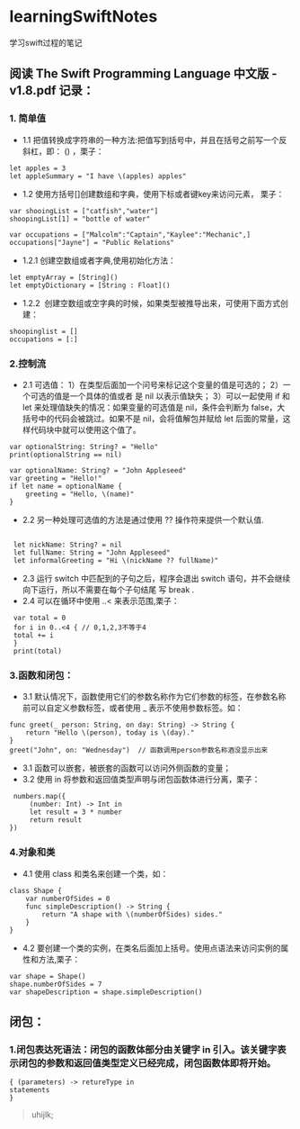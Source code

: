 # learningSwiftNotes
学习swift过程的笔记


## 阅读 The Swift Programming Language 中文版 -v1.8.pdf 记录：
### 1. 简单值
* 1.1 把值转换成字符串的一种方法:把值写到括号中，并且在括号之前写一个反斜杠，即： \() ，栗子：

```
let apples = 3
let appleSummary = "I have \(apples) apples"
```
* 1.2 使用方括号[]创建数组和字典，使用下标或者键key来访问元素， 栗子：
```
var shooingList = ["catfish","water"]
shoopingList[1] = "bottle of water"

var occupations = ["Malcolm":"Captain","Kaylee":"Mechanic",]
occupations["Jayne"] = "Public Relations"
```
* 1.2.1 创建空数组或者字典,使用初始化方法：
```
let emptyArray = [String]()
let emptyDictionary = [String : Float]()
```
* 1.2.2  创建空数组或空字典的时候，如果类型被推导出来，可使用下面方式创建：
```
shoopinglist = []
occupations = [:]
```
### 2.控制流
* 2.1 可选值：
1）在类型后面加一个问号来标记这个变量的值是可选的；
2）一个可选的值是一个具体的值或者 是 nil 以表示值缺失；
3）可以一起使用 if 和 let 来处理值缺失的情况：如果变量的可选值是 nil，条件会判断为 false，大括号中的代码会被跳过。如果不是 nil，会将值解包并赋给 let 后面的常量，这样代码块中就可以使用这个值了。
```
var optionalString: String? = "Hello"
print(optionalString == nil)

var optionalName: String? = "John Appleseed"
var greeting = "Hello!"
if let name = optionalName {
    greeting = "Hello, \(name)"
}
```
* 2.2 另一种处理可选值的方法是通过使用 ?? 操作符来提供一个默认值.
```

 let nickName: String? = nil
 let fullName: String = "John Appleseed"
 let informalGreeting = "Hi \(nickName ?? fullName)"
```
* 2.3 运行 switch 中匹配到的子句之后，程序会退出 switch 语句，并不会继续向下运行，所以不需要在每个子句结尾 写 break .
* 2.4 可以在循环中使用 ..< 来表示范围,栗子：
```
 var total = 0
 for i in 0..<4 { // 0,1,2,3不等于4
 total += i 
 }
 print(total)
```
### 3.函数和闭包：
* 3.1 默认情况下，函数使用它们的参数名称作为它们参数的标签，在参数名称前可以自定义参数标签，或者使用 _ 表示不使用参数标签。如：
```
func greet(_ person: String, on day: String) -> String {
    return "Hello \(person), today is \(day)."
}
greet("John", on: "Wednesday")  // 函数调用person参数名称酒没显示出来
```
* 3.1 函数可以嵌套，被嵌套的函数可以访问外侧函数的变量；
* 3.2 使用 in 将参数和返回值类型声明与闭包函数体进行分离，栗子：
```
 numbers.map({
     (number: Int) -> Int in
     let result = 3 * number
     return result
})
```
### 4.对象和类
* 4.1 使用 class 和类名来创建一个类，如：
```
class Shape {
    var numberOfSides = 0
    func simpleDescription() -> String {
        return "A shape with \(numberOfSides) sides."
    }
}
```
* 4.2 要创建一个类的实例，在类名后面加上括号。使用点语法来访问实例的属性和方法,栗子：
```
var shape = Shape()
shape.numberOfSides = 7
var shapeDescription = shape.simpleDescription()
```

## 闭包：
### 1.闭包表达死语法：闭包的函数体部分由关键字 in 引入。该关键字表示闭包的参数和返回值类型定义已经完成，闭包函数体即将开始。
```
{ (parameters) -> retureType in
statements
}
```
> uhijlk;
